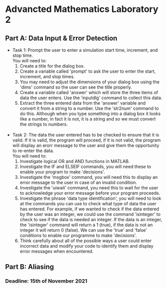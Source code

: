 <h1>Advancted Mathematics Laboratory 2</h1>

<h2>Part A: Data Input & Error Detection</h2>
<ul>
  <li>
    Task 1: Prompt the user to enter a simulation start time, increment, and stop time.<br>
    You will need to:<br>
    <ol>
      <li>Create a title for the dialog box.</li>
      <li>Create a variable called 'prompt' to ask the user to enter the start, increment, and stop times.</li>
      <li>You may need to adjust the dimensions of your dialog box using the 'dims' command so the user can see the title properly.</li>
      <li>Create a variable called 'answer' which will store the three items of data the user enters. Use the 'inputdlg' command to collect this data.</li>
      <li>Extract the three entered data from the 'answer' variable and convert it from a string to a number. Use the 'str2num' command to do this. Although when you type something into a dialog box it looks like a number, in fact it is not, it is a string and so we must convert the strings to numbers.</li>
    </ol>
  </li>
  <br>
  <li>
    Task 2: The data the user entered has to be checked to ensure that it is valid. If it is valid, the program will proceed, if it is not valid, the program will display an erorr message to the user and give them the opportunity to re-enter the data.<br>
    You will need to:<br>
    <ol>
      <li>Investigate logical OR and AND functions in MATLAB.</li>
      <li>Investigate the IF and ELSEIF commands, you will need these to enable your program to make 'decisions'.</li>
      <li>Investigate the 'msgbox' command, you will need this to display an error message to the user in case of an invalid condition.</li>
      <li>Investigate the 'uiwait' command, you need this to wait for the user to acknowledge your error message before your program proceeds.</li>
      <li>Investigate the phrase 'data type identification', you will need to look at the commands you can use to check what type of data the user has entered. For example, if we wanted to check if the data entered by the user was an integer, we could use the command 'isinteger' to check to see if the data is needed an integer. If the data is an integer, the 'isinteger' command will return a 1 (true), if the data is not an integer it will return 0 (false). We can use the 'true' and 'false' conditions to enable our programme to make 'decisions'.</li>
      <li>Think carefully about all of the possible ways a user could enter incorrect data and modify your code to identify them and display error messages when encountered.</li>
    </ol>
  </li>
</ul>

<h2>Part B: Aliasing</h2>

<h3>Deadline: 15th of November 2021</h3>
